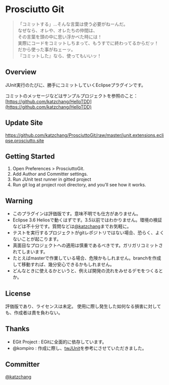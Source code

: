 Prosciutto Git
=============

>「コミットする」…そんな言葉は使う必要がねーんだ。  
>なぜなら、オレや、オレたちの仲間は、  
>その言葉を頭の中に思い浮かべた時には！  
>実際にコードをコミットしちまって、もうすでに終わってるからだッ！  
>だから使った事がねェーッ。  
>『コミットした』なら、使ってもいいッ！  

Overview
-------
JUnit実行のたびに、勝手にコミットしていくEclipseプラグインです。

コミットのメッセージなどはサンプルプロジェクトを参照のこと：[https://github.com/katzchang/HelloTDD](https://github.com/katzchang/HelloTDD)

Update Site
-------
https://github.com/katzchang/ProsciuttoGit/raw/master/junit.extensions.eclipse.prosciutto.site

Getting Started
-------
1. Open Preferences > ProsciuttoGit.
2. Add Author and Committer settings.
3. Run JUnit test runner in gitted project
4. Run git log at project root directory, and you'll see how it works.

Warning
-------
 * このプラグインは評価版です。意味不明でも仕方がありません。
 * Eclipse 3.6 Heliosで動くはずです。3.5以前ではわかりません。環境の検証などは不十分です。質問などは[@katzchang](http://twitter.com/katzchang)までお気軽に。
 * テストを実行するプロジェクトがgitレポジトリではない場合、恐らく、よくないことが起こります。
 * 真面目なプロジェクトへの適用は慎重であるべきです。ガリガリコミットされてしまいます。
 * たとえばmasterで作業している場合、危険かもしれません。branchを作成して移動すれば、幾分安心できるかもしれません。
 * どんなときに使えるかというと、例えば開発の流れをみせるデモをつくるとか。

License
-------
評価版であり、ライセンスは未定。
使用に際し発生した如何なる損害に対しても、作成者は責を負わない。

Thanks
-------
 * EGit Project : EGitに全面的に依存しています。
 * @kompiro : 作成に際し、[twJUnit](https://github.com/kompiro/twJUnit)を参考にさせていただきました。

Committer
-------
[@katzchang](http://twitter.com/katzchang)
